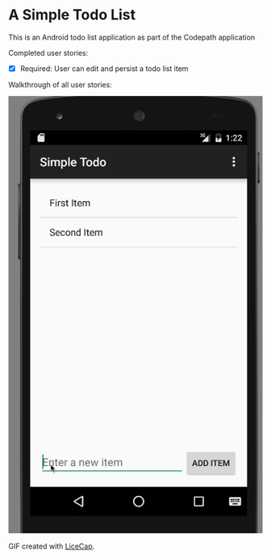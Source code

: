 # A Simple Todo List 

This is an Android todo list application as part of the Codepath application

Completed user stories:

 * [x] Required: User can edit and persist a todo list item

Walkthrough of all user stories:

![Video Walkthrough](ToDoPreview.gif)

GIF created with [LiceCap](http://www.cockos.com/licecap/).


